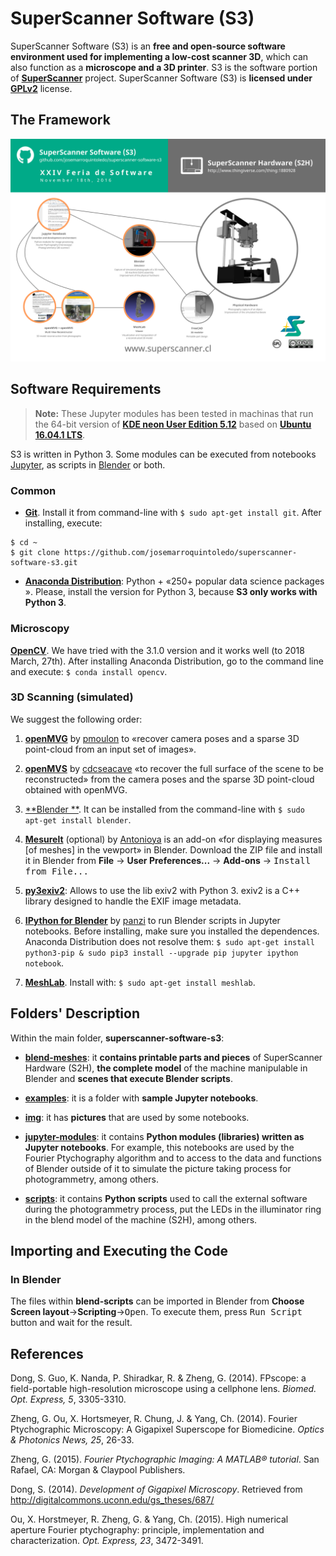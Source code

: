 SuperScanner Software (S3)
===========================

SuperScanner Software (S3) is an **free and open-source software environment used for implementing a low-cost scanner 3D**, which can also function as a **microscope and a 3D printer**. S3 is the software portion of [**SuperScanner**](http://en.superscanner.cl) project. SuperScanner Software (S3) is **licensed under [GPLv2](https://www.gnu.org/licenses/old-licenses/gpl-2.0.en.html)** license.

The Framework
-------------

![SuperScanner's Framework](img/for-doc/SS-framework_EN_1920x1358.png)

Software Requirements
---------------------

> **Note:** These Jupyter modules has been tested in machinas that run the 64-bit version of [**KDE neon User Edition 5.12**](http://neon.kde.org/) based on [**Ubuntu 16.04.1 LTS**](https://wiki.ubuntu.com/XenialXerus/ReleaseNotes?_ga=1.19022523.2089693014.1474004057).

S3 is written in Python 3. Some modules can be executed from notebooks [Jupyter](http://jupyter.org), as scripts in [Blender](https://www.blender.org) or both.

### Common

* [**Git**](https://git-scm.com). Install it from command-line with `$ sudo apt-get install git`. After installing, execute:

```
$ cd ~
$ git clone https://github.com/josemarroquintoledo/superscanner-software-s3.git
```

* [**Anaconda Distribution**](https://www.anaconda.com/download/#linux): Python +  &#171;250+ popular data science packages &#187;. Please, install the version for Python 3, because **S3 only works with Python 3**.

### Microscopy

[**OpenCV**](https://github.com/opencv/opencv/releases). We have tried with the 3.1.0 version and it works well (to 2018 March, 27th). After installing Anaconda Distribution, go to the command line and execute: `$ conda install opencv`.

### 3D Scanning (simulated)

We suggest the following order:

1. [**openMVG**](https://github.com/openMVG/openMVG) by [pmoulon](https://github.com/pmoulon) to &#171;recover camera poses and a sparse 3D point-cloud from an input set of images&#187;.

2. [**openMVS**](https://github.com/cdcseacave/openMVS) by [cdcseacave](https://github.com/cdcseacave) &#171;to recover the full surface of the scene to be reconstructed&#187; from the camera poses and the sparse 3D point-cloud obtained with openMVG.

3. [**Blender **](https://www.blender.org/download/). It can be installed from the command-line with `$ sudo apt-get install blender`.

4. [**Mesurelt**](https://github.com/Antonioya/blender/tree/master/measureit) (optional) by [Antonioya](https://github.com/Antonioya) is an add-on &laquo;for displaying measures \[of meshes\] in the vewport&raquo; in Blender. Download the ZIP file and install it in Blender from **File** &rarr; **User Preferences...** &rarr; **Add-ons** &rarr; <kbd>Install from File...</kbd>

5. [**py3exiv2**](http://www.py3exiv2.tuxfamily.org): Allows to use the lib exiv2 with Python 3. exiv2 is a C++ library designed to handle the EXIF image metadata.

6. [**IPython for Blender**](https://github.com/panzi/blender_ipython) by [panzi](https://github.com/panzi) to run Blender scripts in Jupyter notebooks. Before installing, make sure you installed the dependences. Anaconda Distribution does not resolve them: `$ sudo apt-get install python3-pip & sudo pip3 install --upgrade pip jupyter ipython notebook`.

7. [**MeshLab**](http://meshlab.sourceforge.net). Install with: `$ sudo apt-get install meshlab`.

Folders' Description
--------------------

Within the main folder, **superscanner-software-s3**:

- **[blend-meshes](blend-meshes/)**: it **contains printable parts and pieces** of SuperScanner Hardware (S2H), **the complete model** of the machine manipulable in Blender and **scenes that execute Blender scripts**.

- **[examples](examples/)**: it is a folder with **sample Jupyter notebooks**.

- **[img](img/)**: it has **pictures** that are used by some notebooks.

- **[jupyter-modules](jupyter-modules/)**: it contains **Python modules (libraries) written as Jupyter notebooks**. For example, this notebooks are used by the Fourier Ptychography algorithm and to access to the data and functions of Blender outside of it to simulate the picture taking process for photogrammetry, among others.

- **[scripts](scripts/)**: it contains **Python scripts** used to call the external software during the photogrammetry process, put the LEDs in the illuminator ring in the blend model of the machine (S2H), among others.

Importing and Executing the Code
--------------------------------

### In Blender

The files within **blend-scripts** can be imported in Blender from **Choose Screen layout**&rarr;**Scripting**&rarr;<kbd>Open</kbd>. To execute them, press <kbd>Run Script</kbd> button and wait for the result.

References
----------

Dong, S. Guo, K. Nanda, P. Shiradkar, R. & Zheng, G. (2014). FPscope: a field-portable high-resolution microscope using a cellphone lens. *Biomed. Opt. Express, 5*, 3305-3310.

Zheng, G. Ou, X. Hortsmeyer, R. Chung, J. & Yang, Ch. (2014). Fourier Ptychographic Microscopy: A Gigapixel Superscope for Biomedicine. *Optics & Photonics News, 25*, 26-33.

Zheng, G. (2015). *Fourier Ptychographic Imaging: A MATLAB® tutorial*. San Rafael, CA: Morgan & Claypool Publishers.

Dong, S. (2014). *Development of Gigapixel Microscopy*. Retrieved from http://digitalcommons.uconn.edu/gs_theses/687/

Ou, X. Horstmeyer, R. Zheng, G. & Yang, Ch. (2015). High numerical aperture Fourier ptychography: principle, implementation and characterization. *Opt. Express, 23*, 3472-3491.

